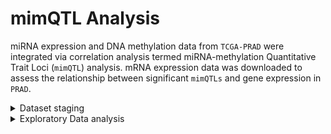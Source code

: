# mimQTL Analysis

miRNA expression and DNA methylation data from `TCGA-PRAD` were integrated via correlation analysis termed miRNA-methylation Quantitative Trait Loci (`mimQTL`) analysis. mRNA expression data was downloaded to assess the relationship between significant `mimQTLs` and gene expression in `PRAD`.
<details>
<summary>Dataset staging</summary>
<br>

<details open>
<summary>miRNA expression</summary>
<br>

`TCGA-PRAD` miRNA counts were downloaded from the GDC portal:

```bash
gdc-client download -m mirna_meta/mirna_manifest -d mirna/
```

A brief explanation of the workflow used to generate the count matrix is given below:

###### [GDC miRNA workflow](https://github.com/bcgsc/mirna)

smRNA sequencing reads are mapped to the `GRCh38` build using `BWA-aln`. Next, the sequencing reads are annotated using `miRBase v21` and `UCSC` - sequencing reads are required to have at least a 3bp overlap with an annotated genomic region to be considered for annotation. It is important to note that due to the workflows reliance on `miRBase` annotations, it is not suitable for novel miRNA discovery. Customized perl scripts (`tcga.pl`) are used to generate the final expression files for GDC. 

Subsequent to the download of individual miRNA expression data, the data was merged into a single dataframe using customized functions in `R` (`scripts/1.format_assays.Rmd`: # 1. miRNA Staging).

The `Metastatic` sample was removed, resulting in 52 `Normals` and 498 `Tumor` samples.
***
</details>

<details open>
<summary>DNA methylation</summary>
<br>

Raw DNA methylation data from `TCGA-PRAD` was downloaded from the GDC portal:

```bash
gdc-client download -m methylation_meta/methylation_manifest -d methylation/
```

A brief description of the generation of raw methylation data is given below:

###### [GDC Methylation workflow](https://github.com/zwdzwd/sesame)

`SeSAMe` offers correction to detection failures that occur in other DNA methylation array software commonly due to germline and somatic deletions by utilizing a novel way to calculate the significance of detected signals in methylation arrays. By correcting for these artifacts as well as other improvements to DNA methylation data processing, `SeSAMe` improves upon detection calling and quality control of processed DNA methylation data. `SeSAMe` output files include: two Masked Methylation Array IDAT files, one for each color channel, that contains channel data from a raw methylation array after masking potential genotyping information; and a subsequent Methylation Beta Value TXT file derived from the two Masked Methylation Array IDAT files, that displays the calculated methylation beta value for CpG sites.

The two Masked Methylation Array IDAT files were used in the analysis and processed using the `minfi` package in `R` (`scripts/1.format_assays.Rmd`: # 3. Methylation staging)

The `Metastatic` sample was removed, resulting in 50 `Normal` samples and 502 `Tumor` samples.

***
</details>

<details open>
<summary>mRNA expression</summary>
<br>

`TCGA-PRAD` mRNA expression data was downloaded from the GDC portal [link to full workflow available here](https://www.biostars.org/p/9500223/).

```bash
gdc-client download -m rna_meta/mrna_manifest -d mrna/
```

###### [GDC mRNA workflow](https://github.com/akahles/icgc_rnaseq_align)

The mRNA Analysis pipeline begins with the Alignment Workflow, which is performed using a two-pass method with `STAR`. `STAR` aligns each read group separately and then merges the resulting alignments into one. As of release `v32`, which uses `STAR` to directly output `FPKM`, `RPKM`, and `TPM` values (`--quantMode TranscriptomeSAM GeneCounts`) `HTSeq` has been made redundant and is no longer used to generate gene level counts.

When staging the gene level counts, the `unstranded` column was selected to create the gene expression matrix for `TCGA-PRAD` (`scripts/1.format_assays.Rmd`: # 2. mRNA staging).

Upon removal of the `Metastatic` sample, the number of samples was 50 `Normals` and 500 `Tumor` samples.

***
</details>
</details>

<details>
<summary> Exploratory Data analysis</summary>
<br>

<details open>
<summary>miRNA EDA</summary>
<br>

Pearsons R2 correlation was computed between Principal Components 1:10 of variance stabilized miRNA expression data. Based on the results of the exploratory data analysis, the covariates 'age', 'ajcc tumor stage' and 'race' will not be included in the `DESeq2` generalized linear model. 

![Alt text](mirna_meta/PCA_corr.png?raw=true "R2 correlation PC:Metadata")

![Alt text](mirna_meta/PCA_biplot.png?raw=true "PCA miRNA biplot")

</details>

<details open>
<summary>mRNA EDA</summary>
<br>

</details>

<details open>
<summary>DNA methylation EDA</summary>
<br>

</details>
</details>